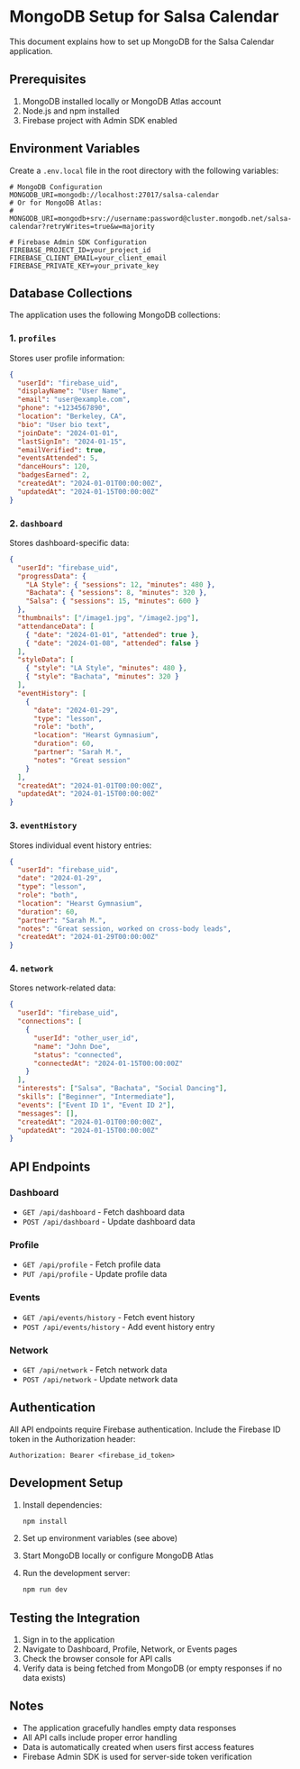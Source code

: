 # MongoDB Setup for Salsa Calendar

This document explains how to set up MongoDB for the Salsa Calendar application.

## Prerequisites

1. MongoDB installed locally or MongoDB Atlas account
2. Node.js and npm installed
3. Firebase project with Admin SDK enabled

## Environment Variables

Create a `.env.local` file in the root directory with the following variables:

```env
# MongoDB Configuration
MONGODB_URI=mongodb://localhost:27017/salsa-calendar
# Or for MongoDB Atlas:
# MONGODB_URI=mongodb+srv://username:password@cluster.mongodb.net/salsa-calendar?retryWrites=true&w=majority

# Firebase Admin SDK Configuration
FIREBASE_PROJECT_ID=your_project_id
FIREBASE_CLIENT_EMAIL=your_client_email
FIREBASE_PRIVATE_KEY=your_private_key
```

## Database Collections

The application uses the following MongoDB collections:

### 1. `profiles`
Stores user profile information:
```json
{
  "userId": "firebase_uid",
  "displayName": "User Name",
  "email": "user@example.com",
  "phone": "+1234567890",
  "location": "Berkeley, CA",
  "bio": "User bio text",
  "joinDate": "2024-01-01",
  "lastSignIn": "2024-01-15",
  "emailVerified": true,
  "eventsAttended": 5,
  "danceHours": 120,
  "badgesEarned": 2,
  "createdAt": "2024-01-01T00:00:00Z",
  "updatedAt": "2024-01-15T00:00:00Z"
}
```

### 2. `dashboard`
Stores dashboard-specific data:
```json
{
  "userId": "firebase_uid",
  "progressData": {
    "LA Style": { "sessions": 12, "minutes": 480 },
    "Bachata": { "sessions": 8, "minutes": 320 },
    "Salsa": { "sessions": 15, "minutes": 600 }
  },
  "thumbnails": ["/image1.jpg", "/image2.jpg"],
  "attendanceData": [
    { "date": "2024-01-01", "attended": true },
    { "date": "2024-01-08", "attended": false }
  ],
  "styleData": [
    { "style": "LA Style", "minutes": 480 },
    { "style": "Bachata", "minutes": 320 }
  ],
  "eventHistory": [
    {
      "date": "2024-01-29",
      "type": "lesson",
      "role": "both",
      "location": "Hearst Gymnasium",
      "duration": 60,
      "partner": "Sarah M.",
      "notes": "Great session"
    }
  ],
  "createdAt": "2024-01-01T00:00:00Z",
  "updatedAt": "2024-01-15T00:00:00Z"
}
```

### 3. `eventHistory`
Stores individual event history entries:
```json
{
  "userId": "firebase_uid",
  "date": "2024-01-29",
  "type": "lesson",
  "role": "both",
  "location": "Hearst Gymnasium",
  "duration": 60,
  "partner": "Sarah M.",
  "notes": "Great session, worked on cross-body leads",
  "createdAt": "2024-01-29T00:00:00Z"
}
```

### 4. `network`
Stores network-related data:
```json
{
  "userId": "firebase_uid",
  "connections": [
    {
      "userId": "other_user_id",
      "name": "John Doe",
      "status": "connected",
      "connectedAt": "2024-01-15T00:00:00Z"
    }
  ],
  "interests": ["Salsa", "Bachata", "Social Dancing"],
  "skills": ["Beginner", "Intermediate"],
  "events": ["Event ID 1", "Event ID 2"],
  "messages": [],
  "createdAt": "2024-01-01T00:00:00Z",
  "updatedAt": "2024-01-15T00:00:00Z"
}
```

## API Endpoints

### Dashboard
- `GET /api/dashboard` - Fetch dashboard data
- `POST /api/dashboard` - Update dashboard data

### Profile
- `GET /api/profile` - Fetch profile data
- `PUT /api/profile` - Update profile data

### Events
- `GET /api/events/history` - Fetch event history
- `POST /api/events/history` - Add event history entry

### Network
- `GET /api/network` - Fetch network data
- `POST /api/network` - Update network data

## Authentication

All API endpoints require Firebase authentication. Include the Firebase ID token in the Authorization header:

```
Authorization: Bearer <firebase_id_token>
```

## Development Setup

1. Install dependencies:
   ```bash
   npm install
   ```

2. Set up environment variables (see above)

3. Start MongoDB locally or configure MongoDB Atlas

4. Run the development server:
   ```bash
   npm run dev
   ```

## Testing the Integration

1. Sign in to the application
2. Navigate to Dashboard, Profile, Network, or Events pages
3. Check the browser console for API calls
4. Verify data is being fetched from MongoDB (or empty responses if no data exists)

## Notes

- The application gracefully handles empty data responses
- All API calls include proper error handling
- Data is automatically created when users first access features
- Firebase Admin SDK is used for server-side token verification
